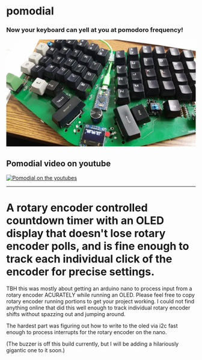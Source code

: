 # pomodial
### Now your keyboard can yell at you at pomodoro frequency!

![Pomodial installed on a Signum 3.1](https://github.com/TroyFletcher/pomodial/raw/master/20200219_085421.jpg)

## Pomodial video on youtube
[![Pomodial on the youtubes](https://img.youtube.com/vi/kT58mEs4q6I/0.jpg)](https://www.youtube.com/watch?v=kT58mEs4q6I)
***
# A rotary encoder controlled countdown timer with an OLED display that doesn't lose rotary encoder polls, and is fine enough to track each individual click of the encoder for precise settings.

TBH this was mostly about getting an arduino nano to process input from a rotary encoder ACURATELY while running an OLED. Please feel free to copy rotary encoder running portions to get your project working. I could not find anything online that did this well enough to track individual rotary encoder shifts without spazzing out and jumping around.

The hardest part was figuring out how to write to the oled via i2c fast enough to process interrupts for the rotary encoder on the nano.

(The buzzer is off this build currently, but I will be adding a hilariously gigantic one to it soon.)